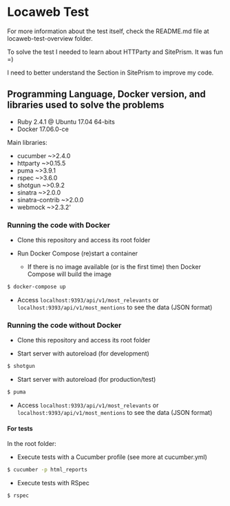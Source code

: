 # Locaweb Test

For more information about the test itself, check the README.md file at locaweb-test-overview folder.

To solve the test I needed to learn about HTTParty and SitePrism. It was fun =)

I need to better understand the Section in SitePrism to improve my code.

## Programming Language, Docker version, and libraries used to solve the problems

  - Ruby 2.4.1 @ Ubuntu 17.04 64-bits
  - Docker 17.06.0-ce

Main libraries:
- cucumber        ~>2.4.0
- httparty        ~>0.15.5
- puma            ~>3.9.1
- rspec           ~>3.6.0
- shotgun         ~>0.9.2
- sinatra         ~>2.0.0
- sinatra-contrib ~>2.0.0
- webmock         ~>2.3.2'

### Running the code with Docker
- Clone this repository and access its root folder

- Run Docker Compose (re)start a container
  - If there is no image available (or is the first time) then Docker Compose will build the image
```sh
$ docker-compose up
```

- Access ```localhost:9393/api/v1/most_relevants``` or ```localhost:9393/api/v1/most_mentions``` to see the data (JSON format)

### Running the code without Docker
- Clone this repository and access its root folder

- Start server with autoreload (for development)
```sh
$ shotgun
```

- Start server with autoreload (for production/test)
```sh
$ puma
```

- Access ```localhost:9393/api/v1/most_relevants``` or ```localhost:9393/api/v1/most_mentions``` to see the data (JSON format)

#### For tests
In the root folder:

- Execute tests with a Cucumber profile (see more at cucumber.yml)

```sh
$ cucumber -p html_reports
```

- Execute tests with RSpec

```sh
$ rspec
```
